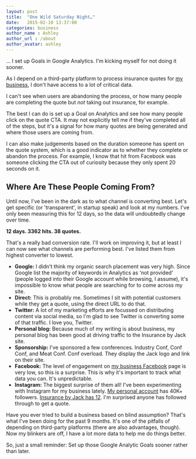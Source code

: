 ```yaml
---
layout: post
title:  "One Wild Saturday Night…"
date:   2015-02-10 13:37:00
categories: business
author_name : Ashley
author_url : /about
author_avatar: ashley
---
```

… I set up Goals in Google Analytics. I'm kicking myself for not doing it sooner. 

As I depend on a third-party platform to process insurance quotes for <a href="http://insurancebyjack.co.uk">my business</a>, I don't have access to a lot of critical data.

I can't see when users are abandoning the process, or how many people are completing the quote but _not_ taking out insurance, for example.

The best I can do is set up a Goal on Analytics and see how many people click on the quote CTA. It may not explicitly tell me if they've completed all of the steps, but it's a signal for how many quotes are being generated and where those users are coming from.

<!--more-->

I can also make judgements based on the duration someone has spent on the quote system, which is a good indicator as to whether they complete or abandon the process. For example, I know that hit from Facebook was someone clicking the CTA out of curiosity because they only spent 20 seconds on it.

<h2>Where Are These People Coming From?</h2>

Until now, I've been in the dark as to what channel is converting best. Let's get specific (or 'transparent', in startup speak) and look at my numbers. I've only been measuring this for 12 days, so the data will undoubtedly change over time.

__12 days. 3362 hits. 38 quotes.__

That's a really bad conversion rate. I'll work on improving it, but at least I can now see what channels are performing best. I've listed them from highest converter to lowest.

* __Google:__ I didn't think my organic search placement was very high. Since Google list the majority of keywords in Analytics as 'not provided' (people logged into their Google account while browsing, I assume), it's impossible to know what people are searching for to come across my site.
* __Direct:__ This is probably me. Sometimes I sit with potential customers while they get a quote, using the direct URL to do that.
* __Twitter:__ A lot of my marketing efforts are focussed on distributing content via social media, so I'm glad to see Twitter is converting some of that traffic. I love you, Twitter.
* __Personal blog:__ Because much of my writing is about business, my personal blog has been good at driving traffic to the Insurance by Jack site.
* __Sponsorship:__ I've sponsored a few conferences. Industry Conf, Conf Conf, and Meat Conf. Conf overload. They display the Jack logo and link on their site.
* __Facebook:__ The level of engagement on <a href="https://www.facebook.com/pages/Insurance-By-Jack/279246762228751?ref=hl">my business Facebook</a> page is very low, so this is a surprise. This is why it's important to track what data you can. It's unpredictable.
* __Instagram:__ The biggest surprise of them all! I've been experimenting with Instagram for my business lately. <a href="http://instagram.com/ashleybaxter">My personal account</a> has 40K+ followers. <a href="http://instagram.com/insurancebyjack">Insurance by Jack has 12</a>. I'm surprised anyone has followed through to get a quote.

Have you ever tried to build a business based on blind assumption? That's what I've been doing for the past 9 months. It's one of the pitfalls of depending on third-party platforms (there are also advantages, though). Now my blinkers are off, I have a lot more data to help me do things better.

So, just a small reminder: Set up those Google Analytic Goals sooner rather than later.